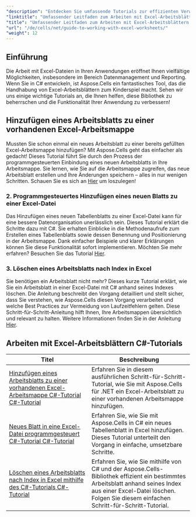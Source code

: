 ```yaml
---
"description": "Entdecken Sie umfassende Tutorials zur effizienten Verwaltung von Excel-Arbeitsblättern mit Aspose.Cells für .NET, zugeschnitten auf C#-Entwickler."
"linktitle": "Umfassender Leitfaden zum Arbeiten mit Excel-Arbeitsblättern C#-Tutorials"
"title": "Umfassender Leitfaden zum Arbeiten mit Excel-Arbeitsblättern C#-Tutorials"
"url": "/de/cells/net/guide-to-working-with-excel-worksheets/"
"weight": 12
---
```


## Einführung

Die Arbeit mit Excel-Dateien in Ihren Anwendungen eröffnet Ihnen vielfältige Möglichkeiten, insbesondere im Bereich Datenmanagement und Reporting. Wenn Sie in C# entwickeln, ist Aspose.Cells ein fantastisches Tool, das die Handhabung von Excel-Arbeitsblättern zum Kinderspiel macht. Sehen wir uns einige wichtige Tutorials an, die Ihnen helfen, diese Bibliothek zu beherrschen und die Funktionalität Ihrer Anwendung zu verbessern!

## Hinzufügen eines Arbeitsblatts zu einer vorhandenen Excel-Arbeitsmappe  
Mussten Sie schon einmal ein neues Arbeitsblatt zu einer bereits gefüllten Excel-Arbeitsmappe hinzufügen? Mit Aspose.Cells geht das einfacher als gedacht! Dieses Tutorial führt Sie durch den Prozess der programmgesteuerten Einbindung eines neuen Arbeitsblatts in Ihre Arbeitsmappe. Sie lernen, wie Sie auf die Arbeitsmappe zugreifen, das neue Arbeitsblatt erstellen und Ihre Änderungen speichern – alles in nur wenigen Schritten. Schauen Sie es sich an [Hier](./adding-worksheet-to-existing-excel-workbook-csharp-tutorial/) um loszulegen!

### 2. Programmgesteuertes Hinzufügen eines neuen Blatts zu einer Excel-Datei  
Das Hinzufügen eines neuen Tabellenblatts zu einer Excel-Datei kann für eine bessere Datenorganisation unerlässlich sein. Dieses Tutorial erklärt die Schritte dazu mit C#. Sie erhalten Einblicke in die Methodenaufrufe zum Erstellen eines Tabellenblatts sowie dessen Benennung und Positionierung in der Arbeitsmappe. Dank einfacher Beispiele und klarer Erklärungen können Sie diese Funktionalität sofort implementieren. Möchten Sie mehr erfahren? Besuchen Sie das Tutorial [Hier](./add-new-sheet-to-excel-file-csharp-tutorial/).

### 3. Löschen eines Arbeitsblatts nach Index in Excel  
Sie benötigen ein Arbeitsblatt nicht mehr? Dieses kurze Tutorial erklärt, wie Sie ein Arbeitsblatt in einer Excel-Datei mit C# anhand seines Indexes löschen. Die Anleitung beschreibt den Vorgang detailliert und stellt sicher, dass Sie verstehen, wie Aspose.Cells diesen Vorgang verarbeitet und welche Best Practices zur Vermeidung von Laufzeitfehlern gelten. Diese Schritt-für-Schritt-Anleitung hilft Ihnen, Ihre Arbeitsmappen übersichtlich und relevant zu halten. Weitere Informationen finden Sie in der Anleitung [Hier](./delete-worksheet-by-index-excel-csharp-tutorial/).

## Arbeiten mit Excel-Arbeitsblättern C#-Tutorials
| Titel | Beschreibung |
| --- | --- | 
| [Hinzufügen eines Arbeitsblatts zu einer vorhandenen Excel-Arbeitsmappe C#-Tutorial C#-Tutorial](./adding-worksheet-to-existing-excel-workbook-csharp-tutorial/) | Erfahren Sie in diesem ausführlichen Schritt-für-Schritt-Tutorial, wie Sie mit Aspose.Cells für .NET ein Excel-Arbeitsblatt zu einer vorhandenen Arbeitsmappe hinzufügen. |  
| [Neues Blatt in eine Excel-Datei programmgesteuert C#-Tutorial C#-Tutorial](./add-new-sheet-to-excel-file-csharp-tutorial/) | Erfahren Sie, wie Sie mit Aspose.Cells in C# ein neues Tabellenblatt in Excel hinzufügen. Dieses Tutorial unterteilt den Vorgang in einfache, umsetzbare Schritte. |  
| [Löschen eines Arbeitsblatts nach Index in Excel mithilfe des C#-Tutorials C#-Tutorial](./delete-worksheet-by-index-excel-csharp-tutorial/) | Erfahren Sie, wie Sie mithilfe von C# und der Aspose.Cells-Bibliothek effizient ein bestimmtes Arbeitsblatt anhand seines Index aus einer Excel-Datei löschen. Folgen Sie diesem einfachen Schritt-für-Schritt-Tutorial. |